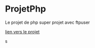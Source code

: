 # ProjetPhp
Le projet de php
super projet avec ftpuser

[lien vers le projet](https://php.tlbail.fr/projet)

s
